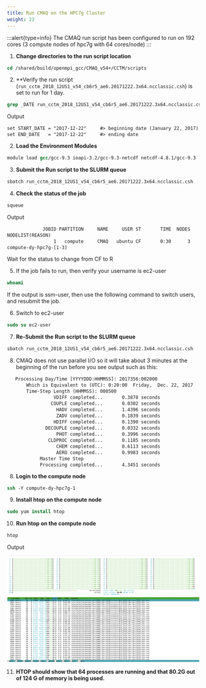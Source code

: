 ```yaml
---
title: Run CMAQ on the HPC7g Cluster
weight: 23
---
```


:::alert{type=info}
The CMAQ run script has been configured to run on 192 cores (3 compute nodes of hpc7g with 64 cores/node)
:::


1. **Change directories to the run script location**

```csh
cd /shared/build/openmpi_gcc/CMAQ_v54+/CCTM/scripts
```

2. **Verify the run script (`run_cctm_2018_12US1_v54_cb6r5_ae6.20171222.3x64.ncclassic.csh`) is set to run for 1 day.

```csh
grep _DATE run_cctm_2018_12US1_v54_cb6r5_ae6.20171222.3x64.ncclassic.csh
```

Output

```
set START_DATE = "2017-12-22"     #> beginning date (January 22, 2017)
set END_DATE   = "2017-12-22"     #> ending date     
```


2. **Load the Environment Modules**

```csh
module load gcc/gcc-9.3 ioapi-3.2/gcc-9.3-netcdf netcdf-4.8.1/gcc-9.3
```

3. **Submit the Run script to the SLURM queue**

```csh
sbatch run_cctm_2018_12US1_v54_cb6r5_ae6.20171222.3x64.ncclassic.csh
```

4. **Check the status of the job**

```csh
squeue
```

Output

```
             JOBID PARTITION     NAME     USER ST       TIME  NODES NODELIST(REASON)
                 1   compute     CMAQ   ubuntu CF       0:30      3 compute-dy-hpc7g-[1-3]
```

Wait for the status to change from CF to R

5. If the job fails to run, then verify your username is ec2-user

```csh
whoami
```

If the output is ssm-user, then use the following command to switch users, and resubmit the job.

6. Switch to ec2-user

```csh
sudo su ec2-user
```

7. **Re-Submit the Run script to the SLURM queue**

```csh
sbatch run_cctm_2018_12US1_v54_cb6r5_ae6.20171222.3x64.ncclassic.csh
```

8. CMAQ does not use parallel I/O so it will take about 3 minutes at the beginning of the run before you see output such as this:

```
   Processing Day/Time [YYYYDDD:HHMMSS]: 2017356:002000
       Which is Equivalent to (UTC): 0:20:00  Friday,  Dec. 22, 2017
       Time-Step Length (HHMMSS): 000500
                 VDIFF completed...       0.3878 seconds
                COUPLE completed...       0.0302 seconds
                  HADV completed...       1.4396 seconds
                  ZADV completed...       0.1839 seconds
                 HDIFF completed...       0.1390 seconds
              DECOUPLE completed...       0.0332 seconds
                  PHOT completed...       0.3996 seconds
               CLDPROC completed...       0.1185 seconds
                  CHEM completed...       0.6113 seconds
                  AERO completed...       0.9983 seconds
            Master Time Step
            Processing completed...       4.3451 seconds
```


8. **Login to the compute node**

```csh
ssh -Y compute-dy-hpc7g-1
```

9. **Install htop on the compute node**

```csh
sudo yum install htop
```

10. **Run htop on the compute node**

```csh
htop
```

Output

![ec2-user](/static/images/2-run-cmaq-htop.png)

11. **HTOP should show that 64 processes are running and that 80.2G out of 124 G of memory is being used.**


